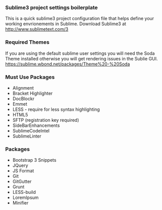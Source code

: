 ### Sublime3 project settings boilerplate
This is a quick sublime3 project configuration file that helps define your working envrionements in Sublime. Download Sublime3 at http://www.sublimetext.com/3

### Required Themes

If you are using the default sublime user settings you will need the Soda Theme installed otherwise you will get rendering issues in the Sublie GUI. https://sublime.wbond.net/packages/Theme%20-%20Soda

### Must Use Packages

* Alignment
* Bracket Highlighter
* DocBlockr
* Emmet
* LESS - require for less syntax highlighting
* HTML5
* SFTP (registration key required)
* SideBarEnhancements
* SublimeCodeIntel
* SublimeLinter

### Packages

* Bootstrap 3 Snippets
* JQuery
* JS Format
* Git
* GitGutter
* Grunt
* LESS-build
* LoremIpsum
* Minifier
